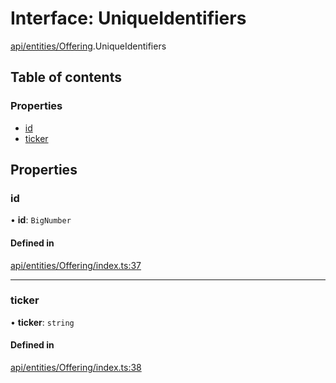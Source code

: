 # Interface: UniqueIdentifiers

[api/entities/Offering](../wiki/api.entities.Offering).UniqueIdentifiers

## Table of contents

### Properties

- [id](../wiki/api.entities.Offering.UniqueIdentifiers#id)
- [ticker](../wiki/api.entities.Offering.UniqueIdentifiers#ticker)

## Properties

### id

• **id**: `BigNumber`

#### Defined in

[api/entities/Offering/index.ts:37](https://github.com/PolymeshAssociation/polymesh-sdk/blob/e978aefd/src/api/entities/Offering/index.ts#L37)

___

### ticker

• **ticker**: `string`

#### Defined in

[api/entities/Offering/index.ts:38](https://github.com/PolymeshAssociation/polymesh-sdk/blob/e978aefd/src/api/entities/Offering/index.ts#L38)
